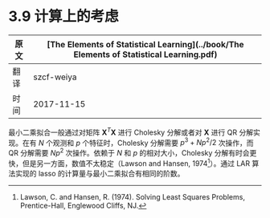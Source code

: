 # 3.9 计算上的考虑

| 原文   | [The Elements of Statistical Learning](../book/The Elements of Statistical Learning.pdf) |
| ---- | ---------------------------------------- |
| 翻译   | szcf-weiya                               |
| 时间   | 2017-11-15                    |

最小二乘拟合一般通过对矩阵 $\mathbf X^T\mathbf X$ 进行 Cholesky 分解或者对 $\mathbf X$ 进行 QR 分解实现。在有 $N$ 个观测和 $p$ 个特征时，Cholesky 分解需要 $p^3+Np^2/2$ 次操作，而 QR 分解需要 $Np^2$ 次操作。依赖于 $N$ 和 $p$ 的相对大小，Cholesky 分解有时会更快，但是另一方面，数值不太稳定（Lawson and Hansen, 1974[^1]）。通过 LAR 算法实现的 lasso 的计算量与最小二乘拟合有相同的阶数。

[^1]: Lawson, C. and Hansen, R. (1974). Solving Least Squares Problems, Prentice-Hall, Englewood Cliffs, NJ.
